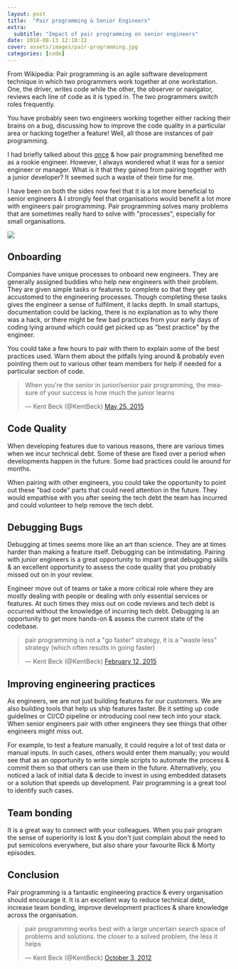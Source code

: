 ```yaml
---
layout: post
title:  "Pair programming & Senior Engineers"
extra:
  subtitle: "Impact of pair programming on senior engineers"
date: 2018-08-13 12:10:22
cover: assets/images/pair-programming.jpg
categories: [code]
---
```



From Wikipedia:
Pair programming is an agile software development technique in which two programmers work together at one workstation. One, the driver, writes code while the other, the observer or navigator, reviews each line of code as it is typed in. The two programmers switch roles frequently.

You have probably seen two engineers working together either racking their brains on a bug, discussing how to improve the code quality in a particular area or hacking together a feature! Well, all those are instances of pair programming.

I had briefly talked about this [once](https://blog.playment.io/deepak-puthraya-software-developer-story/ "Experience at Playment") & how pair programming benefited me as a rookie engineer. However, I always wondered what it was for a senior engineer or manager. What is it that they gained from pairing together with a junior developer? It seemed such a waste of their time for me.

I have been on both the sides now feel that it is a lot more beneficial to senior engineers & I strongly feel that organisations would benefit a lot more with engineers pair programming. Pair programming solves many problems that are sometimes really hard to solve with "processes", especially for small organisations.

<img src='https://i.redd.it/kg3cgpznfql01.jpg'/>

## Onboarding
Companies have unique processes to onboard new engineers. They are generally assigned buddies who help new engineers with their problem. They are given simple tasks or features to complete so that they get accustomed to the engineering processes. Though completing these tasks gives the engineer a sense of fulfilment, it lacks depth. In small startups, documentation could be lacking, there is no explanation as to why there was a hack, or there might be few bad practices from your early days of coding lying around which could get picked up as "best practice" by the engineer.

You could take a few hours to pair with them to explain some of the best practices used. Warn them about the pitfalls lying around & probably even pointing them out to various other team members for help if needed for a particular section of code.

<blockquote class="twitter-tweet" data-lang="en"><p lang="en" dir="ltr">When you&#39;re the senior in junior/senior pair programming, the measure of your success is how much the junior learns</p>&mdash; Kent Beck (@KentBeck) <a href="https://twitter.com/KentBeck/status/602892538337337345?ref_src=twsrc%5Etfw">May 25, 2015</a></blockquote>
<script async src="https://platform.twitter.com/widgets.js" charset="utf-8"></script>

## Code Quality
When developing features due to various reasons, there are various times when we incur technical debt. Some of these are fixed over a period when developments happen in the future. Some bad practices could lie around for months.

When pairing with other engineers, you could take the opportunity to point out these "bad code" parts that could need attention in the future. They would empathise with you after seeing the tech debt the team has incurred and could volunteer to help remove the tech debt.

## Debugging Bugs
Debugging at times seems more like an art than science. They are at times harder than making a feature itself. Debugging can be intimidating. Pairing with junior engineers is a great opportunity to impart great debugging skills  & an excellent opportunity to assess the code quality that you probably missed out on in your review.

Engineer move out of teams or take a more critical role where they are mostly dealing with people or dealing with only essential services or features. At such times they miss out on code reviews and tech debt is occurred without the knowledge of incurring tech debt. Debugging is an opportunity to get more hands-on & assess the current state of the codebase.

<blockquote class="twitter-tweet" data-lang="en"><p lang="en" dir="ltr">pair programming is not a &quot;go faster&quot; strategy, it is a &quot;waste less&quot; strategy (which often results in going faster)</p>&mdash; Kent Beck (@KentBeck) <a href="https://twitter.com/KentBeck/status/565921158025842688?ref_src=twsrc%5Etfw">February 12, 2015</a></blockquote>
<script async src="https://platform.twitter.com/widgets.js" charset="utf-8"></script>


## Improving engineering practices
As engineers, we are not just building features for our customers. We are also building tools that help us ship features faster. Be it setting up code guidelines or CI/CD pipeline or introducing cool new tech into your stack. When senior engineers pair with other engineers they see things that other engineers might miss out.

For example, to test a feature manually, it could require a lot of test data or manual inputs. In such cases, others would enter them manually; you would see that as an opportunity to write simple scripts to automate the process & commit them so that others can use them in the future. Alternatively, you noticed a lack of initial data & decide to invest in using embedded datasets or a solution that speeds up development. Pair programming is a great tool to identify such cases.

## Team bonding
It is a great way to connect with your colleagues. When you pair program the sense of superiority is lost & you don't just complain about the need to put semicolons everywhere, but also share your favourite Rick & Morty episodes.

## Conclusion
Pair programming is a fantastic engineering practice & every organisation should encourage it. It is an excellent way to reduce technical debt, increase team bonding, improve development practices & share knowledge across the organisation.

<blockquote class="twitter-tweet" data-lang="en"><p lang="en" dir="ltr">pair programming works best with a large uncertain search space of problems and solutions. the closer to a solved problem, the less it helps</p>&mdash; Kent Beck (@KentBeck) <a href="https://twitter.com/KentBeck/status/253532726714580992?ref_src=twsrc%5Etfw">October 3, 2012</a></blockquote>
<script async src="https://platform.twitter.com/widgets.js" charset="utf-8"></script>
<!--stackedit_data:
eyJoaXN0b3J5IjpbMTIyODA0MTE3MF19
-->
